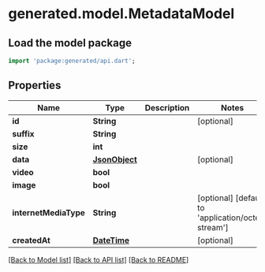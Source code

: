 # generated.model.MetadataModel

## Load the model package
```dart
import 'package:generated/api.dart';
```

## Properties
Name | Type | Description | Notes
------------ | ------------- | ------------- | -------------
**id** | **String** |  | [optional] 
**suffix** | **String** |  | 
**size** | **int** |  | 
**data** | [**JsonObject**](.md) |  | [optional] 
**video** | **bool** |  | 
**image** | **bool** |  | 
**internetMediaType** | **String** |  | [optional] [default to 'application/octet-stream']
**createdAt** | [**DateTime**](DateTime.md) |  | [optional] 

[[Back to Model list]](../README.md#documentation-for-models) [[Back to API list]](../README.md#documentation-for-api-endpoints) [[Back to README]](../README.md)


